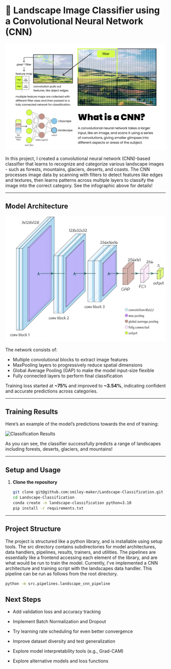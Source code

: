 # 🌄 Landscape Image Classifier using a Convolutional Neural Network (CNN)

![CNN Infographic](./figures/cnn%20infographic.png)

In this project, I created a convolutional neural network (CNN)-based classifier that learns to recognize and categorize various landscape images - such as forests, mountains, glaciers, deserts, and coasts. The CNN processes image data by scanning with filters to detect features like edges and textures, then learns patterns across multiple layers to classify the image into the correct category. See the infographic above for details!

---

## Model Architecture

![Model Architecture Diagram](./figures/cnn_architecture.png)

The network consists of:
- Multiple convolutional blocks to extract image features
- MaxPooling layers to progressively reduce spatial dimensions
- Global Average Pooling (GAP) to make the model input-size flexible
- Fully connected layers to perform final classification

Training loss started at **~75%** and improved to **~3.54%**, indicating confident and accurate predictions across categories.

---

## Training Results

Here’s an example of the model’s predictions towards the end of training:

![Classification Results](./figures/classification_results.png)

As you can see, the classifier successfully predicts a range of landscapes including forests, deserts, glaciers, and mountains!

---


## Setup and Usage

1. **Clone the repository**
   ```bash
   git clone git@github.com:smiley-maker/Landscape-Classification.git
   cd Landscape-Classification
   conda create -n landscape-classification python=3.10
   pip install -r requirements.txt

--- 

## Project Structure

The project is structured like a python library, and is installable using setup tools. The src directory contains subdirectories for model architectures, data handlers, pipelines, results, trainers, and utilities. The pipelines are essentially like a frontend accessing each element of the library, and are what would be run to train the model. Currently, I've implemented a CNN architecture and training script with the landscapes data handler. This pipeline can be run as follows from the root directory. 

```bash
python -m src.pipelines.landscape_cnn_pipeline
```

## Next Steps

- Add validation loss and accuracy tracking

- Implement Batch Normalization and Dropout

- Try learning rate scheduling for even better convergence

- Improve dataset diversity and test generalization

- Explore model interpretability tools (e.g., Grad-CAM)

- Explore alternative models and loss functions

